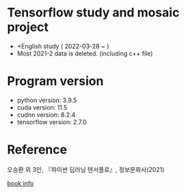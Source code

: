 # Tensorflow study and mosaic project

  - +English study ( 2022-03-28 ~ )
  - Most 2021-2 data is deleted. (including c++ file)

# Program version
  - python version: 3.9.5
  - cuda version: 11.5
  - cudnn version: 8.2.4
  - tensorflow version: 2.7.0

# Reference

오승환 외 3인, 『파이썬 딥러닝 텐서플로』, 정보문화사(2021)

[book info](https://www.aladin.co.kr/shop/wproduct.aspx?ItemId=275076824)
